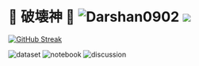# 🎴  **破壊神**  🎴 ![Darshan0902](https://road-to-kaggle-grandmaster.vercel.app/api/simple/darshanprabhu09) [![](https://visitcount.itsvg.in/api?id=Darshan0902&label=Profile%20visits%20%3A&color=11&icon=0&pretty=true)](https://visitcount.itsvg.in)





<!--
**Darshan0902Darshan0902** is a ✨ _special_ ✨ repository because its `README.md` (this file) appears on your GitHub profile.

Here are some ideas to get you started:

- 🔭 I’m currently working on Data analysis and Data Science
- 🌱 I’m currently learning advanced Python
- 👯 I’m looking to collaborate on ...
- 🤔 I’m looking for help with ...
- 💬 Ask me about ...
- 📫 How to reach me: prabhudarshan09@gmail.com
- 😄 Pronouns: ...ok
- ⚡ Fun fact...
-->

[![GitHub Streak](https://streak-stats.demolab.com/?user=Darshan0902&theme=midnight-purple)](https://git.io/streak-stats) 

![dataset](https://road-to-kaggle-grandmaster.vercel.app/api/badges/darshanprabhu09/dataset)
![notebook](https://road-to-kaggle-grandmaster.vercel.app/api/badges/darshanprabhu09/notebook)
![discussion](https://road-to-kaggle-grandmaster.vercel.app/api/badges/darshanprabhu09/discussion)








